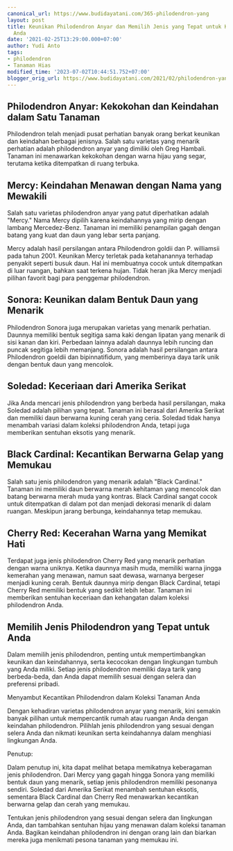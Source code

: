```yaml
---
canonical_url: https://www.budidayatani.com/365-philodendron-yang
layout: post
title: Keunikan Philodendron Anyar dan Memilih Jenis yang Tepat untuk Koleksi Tanaman
  Anda
date: '2021-02-25T13:29:00.000+07:00'
author: Yudi Anto
tags:
- philodendron
- Tanaman Hias
modified_time: '2023-07-02T10:44:51.752+07:00'
blogger_orig_url: https://www.budidayatani.com/2021/02/philodendron-yang-dicari-tak-hanya-hijau.html
---
```


<h2>Philodendron Anyar: Kekokohan dan Keindahan dalam Satu Tanaman</h2><p>Philodendron telah menjadi pusat perhatian banyak orang berkat keunikan dan keindahan berbagai jenisnya. Salah satu varietas yang menarik perhatian adalah philodendron anyar yang dimiliki oleh Greg Hambali. Tanaman ini menawarkan kekokohan dengan warna hijau yang segar, terutama ketika ditempatkan di ruang terbuka.</p><h2>Mercy: Keindahan Menawan dengan Nama yang Mewakili</h2><p>Salah satu varietas philodendron anyar yang patut diperhatikan adalah "Mercy." Nama Mercy dipilih karena keindahannya yang mirip dengan lambang Mercedez-Benz. Tanaman ini memiliki penampilan gagah dengan batang yang kuat dan daun yang lebar serta panjang.</p><p>Mercy adalah hasil persilangan antara Philodendron goldii dan P. williamsii pada tahun 2001. Keunikan Mercy terletak pada ketahanannya terhadap penyakit seperti busuk daun. Hal ini membuatnya cocok untuk ditempatkan di luar ruangan, bahkan saat terkena hujan. Tidak heran jika Mercy menjadi pilihan favorit bagi para penggemar philodendron.</p><h2>Sonora: Keunikan dalam Bentuk Daun yang Menarik</h2><p>Philodendron Sonora juga merupakan varietas yang menarik perhatian. Daunnya memiliki bentuk segitiga sama kaki dengan lipatan yang menarik di sisi kanan dan kiri. Perbedaan lainnya adalah daunnya lebih runcing dan puncak segitiga lebih memanjang. Sonora adalah hasil persilangan antara Philodendron goeldii dan bipinnatifidum, yang memberinya daya tarik unik dengan bentuk daun yang mencolok.</p><h2>Soledad: Keceriaan dari Amerika Serikat</h2><p>Jika Anda mencari jenis philodendron yang berbeda hasil persilangan, maka Soledad adalah pilihan yang tepat. Tanaman ini berasal dari Amerika Serikat dan memiliki daun berwarna kuning cerah yang ceria. Soledad tidak hanya menambah variasi dalam koleksi philodendron Anda, tetapi juga memberikan sentuhan eksotis yang menarik.</p><h2>Black Cardinal: Kecantikan Berwarna Gelap yang Memukau</h2><p>Salah satu jenis philodendron yang menarik adalah "Black Cardinal." Tanaman ini memiliki daun berwarna merah kehitaman yang mencolok dan batang berwarna merah muda yang kontras. Black Cardinal sangat cocok untuk ditempatkan di dalam pot dan menjadi dekorasi menarik di dalam ruangan. Meskipun jarang berbunga, keindahannya tetap memukau.</p><h2>Cherry Red: Kecerahan Warna yang Memikat Hati</h2><p>Terdapat juga jenis philodendron Cherry Red yang menarik perhatian dengan warna uniknya. Ketika daunnya masih muda, memiliki warna jingga kemerahan yang menawan, namun saat dewasa, warnanya bergeser menjadi kuning cerah. Bentuk daunnya mirip dengan Black Cardinal, tetapi Cherry Red memiliki bentuk yang sedikit lebih lebar. Tanaman ini memberikan sentuhan keceriaan dan kehangatan dalam koleksi philodendron Anda.</p><h2>Memilih Jenis Philodendron yang Tepat untuk Anda</h2><p>Dalam memilih jenis philodendron, penting untuk mempertimbangkan keunikan dan keindahannya, serta kecocokan dengan lingkungan tumbuh yang Anda miliki. Setiap jenis philodendron memiliki daya tarik yang berbeda-beda, dan Anda dapat memilih sesuai dengan selera dan preferensi pribadi.</p><p>Menyambut Kecantikan Philodendron dalam Koleksi Tanaman Anda</p><p>Dengan kehadiran varietas philodendron anyar yang menarik, kini semakin banyak pilihan untuk mempercantik rumah atau ruangan Anda dengan keindahan philodendron. Pilihlah jenis philodendron yang sesuai dengan selera Anda dan nikmati keunikan serta keindahannya dalam menghiasi lingkungan Anda.</p><p>Penutup:</p><p>Dalam penutup ini, kita dapat melihat betapa memikatnya keberagaman jenis philodendron. Dari Mercy yang gagah hingga Sonora yang memiliki bentuk daun yang menarik, setiap jenis philodendron memiliki pesonanya sendiri. Soledad dari Amerika Serikat menambah sentuhan eksotis, sementara Black Cardinal dan Cherry Red menawarkan kecantikan berwarna gelap dan cerah yang memukau.</p><p>Tentukan jenis philodendron yang sesuai dengan selera dan lingkungan Anda, dan tambahkan sentuhan hijau yang menawan dalam koleksi tanaman Anda. Bagikan keindahan philodendron ini dengan orang lain dan biarkan mereka juga menikmati pesona tanaman yang memukau ini.</p>